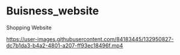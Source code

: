 # Buisness_website

Shopping Website

https://user-images.githubusercontent.com/84183445/132950827-dc7b1da3-b4a2-4801-a207-ff93ec18496f.mp4

